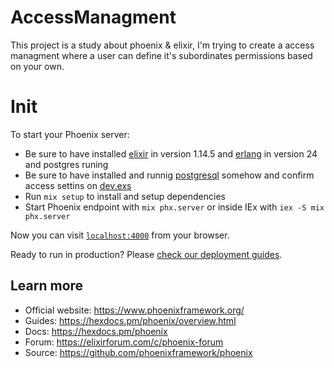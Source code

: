 # AccessManagment

This project is a study about phoenix & elixir, I'm trying to create a access managment where a user can define it's subordinates permissions based on your own.

# Init

To start your Phoenix server:

- Be sure to have installed [elixir](https://elixir-lang.org/install.html) in version 1.14.5 and [erlang](https://www.erlang.org/) in version 24 and postgres runing
- Be sure to have installed and runnig [postgresql](https://www.postgresql.org/) somehow and confirm access settins on [dev.exs](./config/dev.exs)
- Run `mix setup` to install and setup dependencies
- Start Phoenix endpoint with `mix phx.server` or inside IEx with `iex -S mix phx.server`

Now you can visit [`localhost:4000`](http://localhost:4000) from your browser.

Ready to run in production? Please [check our deployment guides](https://hexdocs.pm/phoenix/deployment.html).

## Learn more

- Official website: https://www.phoenixframework.org/
- Guides: https://hexdocs.pm/phoenix/overview.html
- Docs: https://hexdocs.pm/phoenix
- Forum: https://elixirforum.com/c/phoenix-forum
- Source: https://github.com/phoenixframework/phoenix
